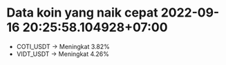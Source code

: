 # Data koin yang naik cepat 2022-09-16 20:25:58.104928+07:00

* COTI_USDT -> Meningkat 3.82%
* VIDT_USDT -> Meningkat 4.26%
